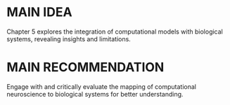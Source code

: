 # MAIN IDEA
Chapter 5 explores the integration of computational models with biological systems, revealing insights and limitations.

# MAIN RECOMMENDATION
Engage with and critically evaluate the mapping of computational neuroscience to biological systems for better understanding.
